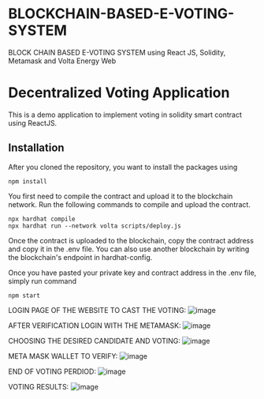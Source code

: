 # BLOCKCHAIN-BASED-E-VOTING-SYSTEM
BLOCK CHAIN BASED E-VOTING SYSTEM using React JS, Solidity, Metamask and Volta Energy Web 

# Decentralized Voting Application

This is a demo application to implement voting in solidity smart contract using ReactJS. 

## Installation

After you cloned the repository, you want to install the packages using

```shell
npm install

```
You first need to compile the contract and upload it to the blockchain network. Run the following commands to compile and upload the contract.
```shell
npx hardhat compile
npx hardhat run --network volta scripts/deploy.js
```

Once the contract is uploaded to the blockchain, copy the contract address and copy it in the .env file. You can also use another blockchain by writing the blockchain's endpoint in hardhat-config.

Once you have pasted your private key and contract address in the .env file, simply run command

```shell
npm start
```
LOGIN PAGE OF THE WEBSITE TO CAST THE VOTING:
![image](https://github.com/ragulganesan03/BLOCKCHAIN-BASED-E-VOTING-SYSTEM/assets/130173143/4a3b42ce-8e57-409d-837c-6319f7441c9f)

AFTER VERIFICATION LOGIN WITH THE METAMASK: 
![image](https://github.com/ragulganesan03/BLOCKCHAIN-BASED-E-VOTING-SYSTEM/assets/130173143/a3889b1f-1e93-4556-b7fc-bddb0b929fbb)

CHOOSING THE DESIRED CANDIDATE AND VOTING: 
![image](https://github.com/ragulganesan03/BLOCKCHAIN-BASED-E-VOTING-SYSTEM/assets/130173143/00c6060f-73c8-4727-81c4-9052f85c1378)

META MASK WALLET TO VERIFY:
![image](https://github.com/ragulganesan03/BLOCKCHAIN-BASED-E-VOTING-SYSTEM/assets/130173143/d3740d04-8132-4be4-9e9b-57b90b39f066)

END OF VOTING PERDIOD: 
![image](https://github.com/ragulganesan03/BLOCKCHAIN-BASED-E-VOTING-SYSTEM/assets/130173143/1005983e-c421-48b1-898c-a33785d60299)

VOTING RESULTS:
![image](https://github.com/ragulganesan03/BLOCKCHAIN-BASED-E-VOTING-SYSTEM/assets/130173143/bc0c046d-eb45-4f52-af88-bca04e6b9e34)
